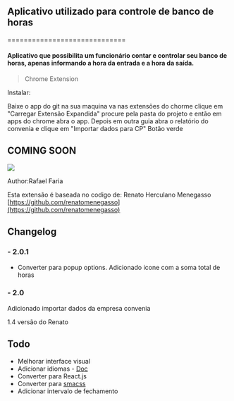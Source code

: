 ## Aplicativo utilizado para controle de banco de horas
=============================
#### Aplicativo que possibilita um funcionário contar e controlar seu banco de horas, apenas informando a hora da entrada e a hora da saída.

> Chrome Extension

Instalar: 

Baixe o app do git na sua maquina
va nas extensões do chorme clique em "Carregar Extensão Expandida"
procure pela pasta do projeto e então em apps do chrome abra o app. Depois em outra guia abra o relatório
do convenia e clique em "Importar dados para CP" Botão verde


## COMING SOON
![](https://raw.github.com/samuelteixeiras/Controle-ponto/master/res/img/image-example.png)

Author:Rafael Faria


Esta extensão é baseada no codigo de: Renato Herculano Menegasso
[https://github.com/renatomenegasso](https://github.com/renatomenegasso)


## Changelog

### - 2.0.1
- Converter para popup options. Adicionado icone com a soma total de horas


### - 2.0
Adicionado importar dados da empresa convenia

1.4 versão do Renato


## Todo

- Melhorar interface visual
- Adicionar idiomas - [Doc](https://developer.chrome.com/extensions/i18n)
- Converter para React.js
- Converter para [smacss](https://smacss.com/)
- Adicionar intervalo de fechamento
